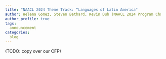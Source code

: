 ```yaml
---
title: "NAACL 2024 Theme Track: “Languages of Latin America"
author: Helena Gomez, Steven Bethard, Kevin Duh (NAACL 2024 Program Chairs)
author_profile: true
tags:
  announcement
categories:
  blog
---
```


(TODO: copy over our CFP) 
